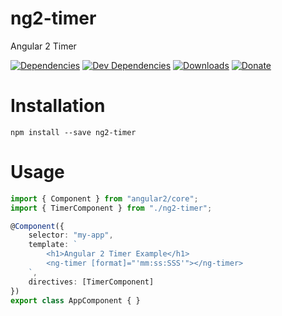 # ng2-timer
Angular 2 Timer

[![Dependencies](https://img.shields.io/david/kutyel/ng2-timer.svg?style=flat-square)](https://david-dm.org/kutyel/ng2-timer)
[![Dev Dependencies](https://img.shields.io/david/dev/kutyel/ng2-timer.svg?style=flat-square)](https://david-dm.org/kutyel/ng2-timer#info=devDependencies)
[![Downloads](https://img.shields.io/npm/dm/ng2-timer.svg?style=flat-square)](https://npmjs.com/packages/ng2-timer)
[![Donate](https://img.shields.io/badge/donate-paypal-blue.svg?style=flat-square)](https://paypal.me/flaviocorpa)

# Installation

```
npm install --save ng2-timer
```

# Usage

```ts
import { Component } from "angular2/core";
import { TimerComponent } from "./ng2-timer";

@Component({
    selector: "my-app",
    template: `
        <h1>Angular 2 Timer Example</h1>
        <ng-timer [format]="'mm:ss:SSS'"></ng-timer>
    `,
    directives: [TimerComponent]
})
export class AppComponent { }
```